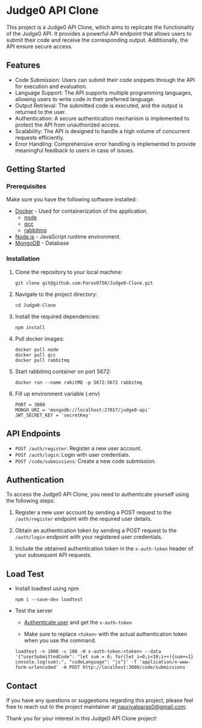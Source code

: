 # Judge0 API Clone

This project is a Judge0 API Clone, which aims to replicate the functionality of the Judge0 API. It provides a powerful API endpoint that allows users to submit their code and receive the corresponding output. Additionally, the API ensure secure access.

## Features
- Code Submission: Users can submit their code snippets through the API for execution and evaluation.
- Language Support: The API supports multiple programming languages, allowing users to write code in their preferred language.
- Output Retrieval: The submitted code is executed, and the output is returned to the user.
- Authentication: A secure authentication mechanism is implemented to protect the API from unauthorized access.
- Scalability: The API is designed to handle a high volume of concurrent requests efficiently.
- Error Handling: Comprehensive error handling is implemented to provide meaningful feedback to users in case of issues.

## Getting Started

### Prerequisites

Make sure you have the following software installed:

- [Docker](https://www.docker.com/) - Used for containerization of the application.
  - [node](https://hub.docker.com/_/node)
  - [gcc](https://hub.docker.com/_/gcc)
  - [rabbitmq](https://hub.docker.com/_/rabbitmq)
- [Node.js](https://nodejs.org/) - JavaScript runtime environment.
- [MongoDB](https://www.mongodb.com/) - Database

### Installation

1. Clone the repository to your local machine:
   ```shell
   git clone git@github.com:Paras0750/Judge0-Clone.git
   ```

2. Navigate to the project directory:
   ```shell
   cd Judge0-Clone
   ```

3. Install the required dependencies:
   ```shell
   npm install
   ```
   
4. Pull docker images:
   ```shell
   docker pull node
   docker pull gcc
   docker pull rabbitmq
   ```
5. Start rabbitmq container on port 5672:
    ```shell
   docker run --name rabitMQ -p 5672:5672 rabbitmq
   ```
6. Fill up environment variable (.env)
    ```shell
    PORT = 3000
    MONGO_URI = 'mongodb://localhost:27017/judge0-api'
    JWT_SECRET_KEY = 'secretKey'
   ```

## API Endpoints

- `POST /auth/register`: Register a new user account.
- `POST /auth/login`: Login with user credentials.
- `POST /code/submissions`: Create a new code submission.

## Authentication

To access the Judge0 API Clone, you need to authenticate yourself using the following steps:

1. Register a new user account by sending a POST request to the `/auth/register` endpoint with the required user details.

2. Obtain an authentication token by sending a POST request to the `/auth/login` endpoint with your registered user credentials.

3. Include the obtained authentication token in the `x-auth-token` header of your subsequent API requests.

## Load Test

- Install loadtest using npm
  ```
  npm i --save-dev loadtest
  ```
- Test the server
  
  - [Authenticate user](#authentication) and get the `x-auth-token`
    
  - Make sure to replace `<token>` with the actual authentication token when you use the command.
    
  
  ```
  loadtest -n 1000 -c 100 -H x-auth-token:<token> --data '{"userSubmittedCode": "let sum = 0; for(let i=0;i<10;i++){sum+=1} console.log(sum);", "codeLanguage": "js"}' -T 'application/x-www-form-urlencoded' -m POST http://localhost:3000/code/submissions
  ```
## Contact

If you have any questions or suggestions regarding this project, please feel free to reach out to the project maintainer at nauriyalparas0@gmail.com.

Thank you for your interest in this Judge0 API Clone project!
